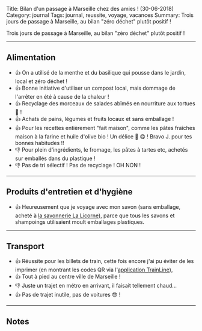 Title: Bilan d'un passage à Marseille chez des amies ! (30-06-2018)
Category: journal
Tags: journal, reussite, voyage, vacances
Summary: Trois jours de passage à Marseille, au bilan "zéro déchet" plutôt positif !

Trois jours de passage à Marseille, au bilan "zéro déchet" plutôt positif !

---

## Alimentation

- :+1: On a utilisé de la menthe et du basilique qui pousse dans le jardin, local et zéro déchet !
- :+1: Bonne initiative d'utiliser un compost local, mais dommage de l'arrêter en été à cause de la chaleur !
- :+1: Recyclage des morceaux de salades abîmés en nourriture aux tortues :turtle: !
- :+1: Achats de pains, légumes et fruits locaux et sans emballage !
- :+1: Pour les recettes entièrement "fait maison", comme les pâtes fraîches maison à la farine et huile d'olive bio ! Un délice :spaghetti: :yum: ! Bravo J. pour tes bonnes habitudes !!
- :-1: Pour plein d'ingrédients, le fromage, les pâtes à tartes etc, achetés sur emballés dans du plastique !
- :-1: Pas de tri sélectif ! Pas de recyclage ! OH NON !

---

## Produits d'entretien et d'hygiène

- :+1: Heureusement que je voyage avec mon savon (sans emballage, acheté à [la savonnerie La Licorne](http://www.savon-de-marseille-licorne.com/)), parce que tous les savons et shampoings utilisaient moult emballages plastiques.

---

## Transport

- :+1: Réussite pour les billets de train, cette fois encore j'ai pu éviter de les imprimer (en montrant les codes QR via l'[application TrainLine](https://www.trainline.fr/)),
- :+1: Tout à pied au centre ville de Marseille !
- :-1: Juste un trajet en métro en arrivant, il faisait tellement chaud…
- :+1: Pas de trajet inutile, pas de voitures :sunglasses: !

---

## Notes
